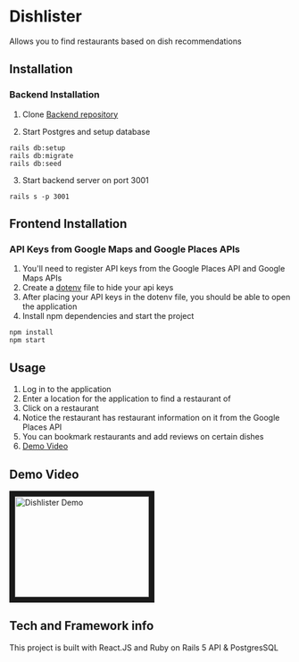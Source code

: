 # Dishlister
Allows you to find restaurants based on dish recommendations

## Installation

### Backend Installation

1. Clone [Backend repository](https://github.com/ErlcLum/dishlister-backend)

2. Start Postgres and setup database
 ``` 
 rails db:setup
 rails db:migrate
 rails db:seed
 ```
3. Start backend server on port 3001
```
rails s -p 3001
```

## Frontend Installation

### API Keys from Google Maps and Google Places APIs
 
1. You'll need to register API keys from the Google Places API and Google Maps APIs
2. Create a [dotenv](https://www.npmjs.com/package/dotenv) file to hide your api keys
3. After placing your API keys in the dotenv file, you should be able to open the application
4. Install npm dependencies and start the project
```
npm install
npm start
```

 ## Usage
 1. Log in to the application
 2. Enter a location for the application to find a restaurant of
 3. Click on a restaurant
 4. Notice the restaurant has restaurant information on it from the Google Places API
 5. You can bookmark restaurants and add reviews on certain dishes
 6. [Demo Video](https://youtu.be/tmZ79EIZ6QQ)
 
 ## Demo Video
  <a href="http://www.youtube.com/watch?feature=player_embedded&v=tmZ79EIZ6QQ
" target="_blank"><img src="http://img.youtube.com/vi/tmZ79EIZ6QQ/0.jpg" 
alt="Dishlister Demo" width="240" height="180" border="10" /></a>
 
 ## Tech and Framework info
 This project is built with React.JS and Ruby on Rails 5 API & PostgresSQL
 


